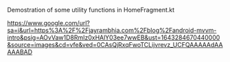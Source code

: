 Demostration of some utility functions in HomeFragment.kt

https://www.google.com/url?sa=i&url=https%3A%2F%2Fjayrambhia.com%2Fblog%2Fandroid-mvvm-intro&psig=AOvVaw1D8RmIz0xHAlY03ee7wwEB&ust=1643284670440000&source=images&cd=vfe&ved=0CAsQjRxqFwoTCLijvrevz_UCFQAAAAAdAAAAABAD
